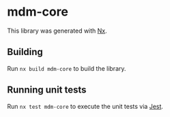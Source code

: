 # mdm-core

This library was generated with [Nx](https://nx.dev).

## Building

Run `nx build mdm-core` to build the library.

## Running unit tests

Run `nx test mdm-core` to execute the unit tests via [Jest](https://jestjs.io).
